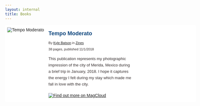 ```yaml
---
layout: internal
title: Books
---
```

<div style="width:615px;background:#FFFFFF;border:7px solid #FFFFFF;-moz-border-radius:4px;-webkit-border-radius:4px; color: #383131;font-family:'Trebuchet MS', Trebuchet, Sans-Serif;"><a href="http://www.magcloud.com/browse/issue/1475012?__r=1253123" class="test_navToIssue">      <img src="https://s3.amazonaws.com/storage3.magcloud.com/image/1b2e11eade00c5478763e8db2631480d.jpg" style="max-width:308px;margin-right:15px;float:left;border:0;" alt="Tempo Moderato" />    </a>    <div style="width:275px;float:left;">      <div style="margin: 10px 0 0 0;">        <h3 style="margin:0;font-size:18px;line-height:21px;font-family:'Trebuchet MS', Trebuchet, Sans-Serif">          <a href="http://www.magcloud.com/browse/issue/1475012?__r=1253123" style="color:#0E467D;text-decoration: none;font-weight:bold;" class="test_navToIssue">            Tempo Moderato          </a>        </h3>      </div>      <div style="margin:10px 0 0 0;font-size:11px;line-height:21px;font-family:Verdana, Arial, Sans-Serif">        <p style="margin:0">          By <a href='http://www.magcloud.com/user/kbatson'  class='test_navToUserHome'>Kyle Batson</a> in <a href='http://www.magcloud.com/browse/magazine/1524540'  class='test_navToUserHome'>Zines</a>                               </p>        <p style="margin:0">          38 pages, published 11/1/2018         </p>      </div>      <div style="margin:10px 0 0 0;font-size:13px;line-height:21px;">        This publication represents my photographic impression of the city of Merida, Mexico during a brief trip in January, 2018. I hope it captures the energy I felt during my stay which made me fall in love with the city.      </div>      <div style="margin:0;">        <a href="http://www.magcloud.com/browse/issue/1475012?__r=1253123" class="test_navToIssue">          <img src="http://www.magcloud.com/resource/Image/medium_widget_foot" alt="Find out more on MagCloud" border="0" style="margin:19px 0 6px 0;border:0;" />        </a>      </div></div><div style="clear:both;"></div></div>
